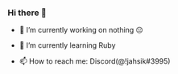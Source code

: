 ### Hi there 👋

- 🔭 I’m currently working on nothing 😔


- 🌱 I’m currently learning Ruby


- 📫 How to reach me: Discord(@!jahsik#3995)


